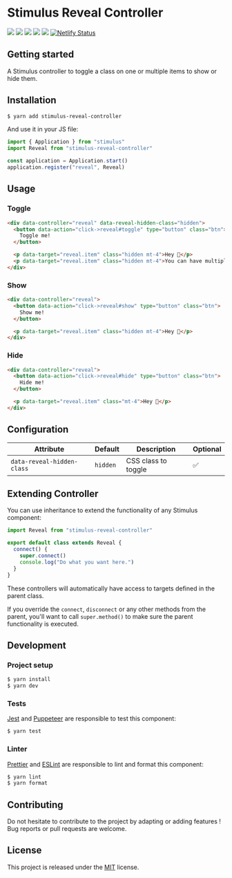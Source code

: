 # Stimulus Reveal Controller

[![](https://img.shields.io/npm/dt/stimulus-reveal-controller.svg)](https://www.npmjs.com/package/stimulus-reveal-controller)
[![](https://img.shields.io/npm/v/stimulus-reveal-controller.svg)](https://www.npmjs.com/package/stimulus-reveal-controller)
[![](https://github.com/stimulus-components/stimulus-reveal-controller/workflows/Lint/badge.svg)](https://github.com/stimulus-components/stimulus-reveal-controller)
[![](https://github.com/stimulus-components/stimulus-reveal-controller/workflows/Test/badge.svg)](https://github.com/stimulus-components/stimulus-reveal-controller)
[![](https://img.shields.io/github/license/stimulus-components/stimulus-reveal-controller.svg)](https://github.com/stimulus-components/stimulus-reveal-controller)
[![Netlify Status](https://api.netlify.com/api/v1/badges/83f0dddb-31fa-4025-a04f-dd26f153d646/deploy-status)](https://stimulus-reveal-controller.netlify.com)

## Getting started

A Stimulus controller to toggle a class on one or multiple items to show or hide them.

## Installation

```bash
$ yarn add stimulus-reveal-controller
```

And use it in your JS file:
```js
import { Application } from "stimulus"
import Reveal from "stimulus-reveal-controller"

const application = Application.start()
application.register("reveal", Reveal)
```

## Usage

### Toggle
```html
<div data-controller="reveal" data-reveal-hidden-class="hidden">
  <button data-action="click->reveal#toggle" type="button" class="btn">
    Toggle me!
  </button>

  <p data-target="reveal.item" class="hidden mt-4">Hey 👋</p>
  <p data-target="reveal.item" class="hidden mt-4">You can have multiple items</p>
</div>
```

### Show
```html
<div data-controller="reveal">
  <button data-action="click->reveal#show" type="button" class="btn">
    Show me!
  </button>

  <p data-target="reveal.item" class="hidden mt-4">Hey 👋</p>
</div>
```

### Hide
```html
<div data-controller="reveal">
  <button data-action="click->reveal#hide" type="button" class="btn">
    Hide me!
  </button>

  <p data-target="reveal.item" class="mt-4">Hey 👋</p>
</div>
```

## Configuration

| Attribute | Default | Description | Optional |
| --------- | ------- | ----------- | -------- |
| `data-reveal-hidden-class` | `hidden` | CSS class to toggle | ✅ |


## Extending Controller

You can use inheritance to extend the functionality of any Stimulus component:

```js
import Reveal from "stimulus-reveal-controller"

export default class extends Reveal {
  connect() {
    super.connect()
    console.log("Do what you want here.")
  }
}
```

These controllers will automatically have access to targets defined in the parent class.

If you override the `connect`, `disconnect` or any other methods from the parent, you'll want to call `super.method()` to make sure the parent functionality is executed.

## Development

### Project setup
```bash
$ yarn install
$ yarn dev
```

### Tests

[Jest](https://jestjs.io/) and [Puppeteer](https://github.com/puppeteer/puppeteer) are responsible to test this component:
```bash
$ yarn test
```

### Linter
[Prettier](https://prettier.io/) and [ESLint](https://eslint.org/) are responsible to lint and format this component:
```bash
$ yarn lint
$ yarn format
```

## Contributing

Do not hesitate to contribute to the project by adapting or adding features ! Bug reports or pull requests are welcome.

## License

This project is released under the [MIT](http://opensource.org/licenses/MIT) license.
